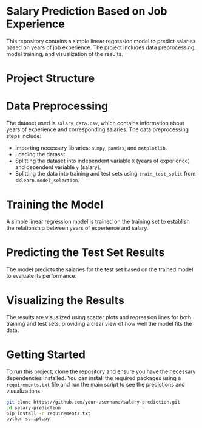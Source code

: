 
# Salary Prediction Based on Job Experience

This repository contains a simple linear regression model to predict salaries based on years of job experience. The project includes data preprocessing, model training, and visualization of the results.

# Project Structure

# Data Preprocessing
The dataset used is `salary_data.csv`, which contains information about years of experience and corresponding salaries. The data preprocessing steps include:
- Importing necessary libraries: `numpy`, `pandas`, and `matplotlib`.
- Loading the dataset.
- Splitting the dataset into independent variable `X` (years of experience) and dependent variable `y` (salary).
- Splitting the data into training and test sets using `train_test_split` from `sklearn.model_selection`.

# Training the Model
A simple linear regression model is trained on the training set to establish the relationship between years of experience and salary.

# Predicting the Test Set Results
The model predicts the salaries for the test set based on the trained model to evaluate its performance.

# Visualizing the Results
The results are visualized using scatter plots and regression lines for both training and test sets, providing a clear view of how well the model fits the data.

# Getting Started
To run this project, clone the repository and ensure you have the necessary dependencies installed. You can install the required packages using a `requirements.txt` file and run the main script to see the predictions and visualizations.

```sh
git clone https://github.com/your-username/salary-prediction.git
cd salary-prediction
pip install -r requirements.txt
python script.py
```
